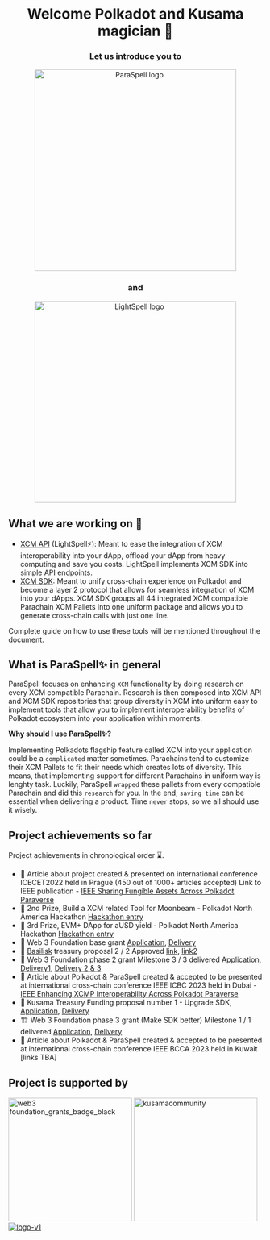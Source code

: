 <h1 align="center">
Welcome Polkadot and Kusama magician 👋
</h1>

<h3 align="center">
Let us introduce you to 
</h3>

<p align="center">
<img width="400" alt="ParaSpell logo" src="https://user-images.githubusercontent.com/55763425/251588903-bcf72b05-bdf7-46d8-b804-16b0e3236792.png">
</p>

<h3 align="center">
and
</h3>

<p align="center">
<img width="400" alt="LightSpell logo" src="https://user-images.githubusercontent.com/55763425/251588168-4855abc3-445a-4207-9a65-e891975be62c.png">
</p>


## What we are working on 🧰
- [XCM API](https://github.com/paraspell/xcm-api) (LightSpell⚡️): Meant to ease the integration of XCM interoperability into your dApp, offload your dApp from heavy computing and save you costs. LightSpell implements XCM SDK into simple API endpoints.
- [XCM SDK](https://github.com/paraspell/xcm-sdk): Meant to unify cross-chain experience on Polkadot and become a layer 2 protocol that allows for seamless integration of XCM into your dApps. XCM SDK groups all 44 integrated XCM compatible Parachain XCM Pallets into one uniform package and allows you to generate cross-chain calls with just one line.

Complete guide on how to use these tools will be mentioned throughout the document.


## What is ParaSpell✨ in general

ParaSpell focuses on enhancing `XCM` functionality by doing research on every XCM compatible Parachain. Research is then composed into XCM API and XCM SDK repositories that group diversity in XCM into uniform easy to implement tools that allow you to implement interoperability benefits of Polkadot ecosystem into your application within moments.

**Why should I use ParaSpell✨?**

Implementing Polkadots flagship feature called XCM into your application could be a `complicated` matter sometimes. Parachains tend to customize their XCM Pallets to fit their needs which creates lots of diversity. This means, that implementing support for different Parachains in uniform way is lenghty task. Luckily, ParaSpell `wrapped` these pallets from every compatible Parachain and did this `research` for you. In the end, `saving time` can be essential when delivering a product. Time `never` stops, so we all should use it wisely.


## Project achievements so far
Project achievements in chronological order ⌛️.

- 📙 Article about project created & presented on international conference ICECET2022 held in Prague (450 out of 1000+ articles accepted) Link to IEEE publication - [IEEE Sharing Fungible Assets Across Polkadot Paraverse](https://ieeexplore.ieee.org/document/9872938/)
- 🥈 2nd Prize, Build a XCM related Tool for Moonbeam - Polkadot North America Hackathon [Hackathon entry](https://devpost.com/software/polkachange-cross-blockchain-transfer-tool)
- 🥉 3rd Prize, EVM+ DApp for aUSD yield - Polkadot North America Hackathon [Hackathon entry](https://devpost.com/software/polkachange-cross-blockchain-transfer-tool)
- 🎈 Web 3 Foundation base grant [Application](https://github.com/w3f/Grants-Program/pull/1118), [Delivery](https://github.com/w3f/Grant-Milestone-Delivery/pull/584)
- 🐍 [Basilisk](https://bsx.fi/) treasury proposal 2 / 2 Approved [link](https://basilisk.subsquare.io/treasury/proposal/2), [link2](https://basilisk.subsquare.io/treasury/proposal/4)
- 🔭 Web 3 Foundation phase 2 grant Milestone 3 / 3 delivered [Application](https://github.com/w3f/Grants-Program/pull/1245), [Delivery1](https://github.com/w3f/Grant-Milestone-Delivery/pull/670), [Delivery 2 & 3](https://github.com/w3f/Grant-Milestone-Delivery/pull/715) 
- 📕  Article about Polkadot & ParaSpell created & accepted to be presented at international cross-chain conference IEEE ICBC 2023 held in Dubai - [IEEE Enhancing XCMP Interoperability Across Polkadot Paraverse](https://ieeexplore.ieee.org/document/10174872)
- 💼 Kusama Treasury Funding proposal number 1 - Upgrade SDK, [Application](https://kusama.subsquare.io/referenda/referendum/123s), [Delivery](https://docs.google.com/document/d/1lMY_8EtQ41IX7Zn9VIMAiG1k3oLYN0h_lVj8dWDwZ_k/edit?usp=sharing)
- 🏗️ Web 3  Foundation phase 3 grant (Make SDK better) Milestone 1 / 1 delivered [Application](https://github.com/w3f/Grants-Program/pull/1589), [Delivery](https://github.com/w3f/Grant-Milestone-Delivery/pull/836)
- 📘 Article about Polkadot & ParaSpell created & accepted to be presented at international cross-chain conference IEEE BCCA 2023 held in Kuwait [links TBA]


## Project is supported by

[<img width="245" alt="web3 foundation_grants_badge_black" src="https://user-images.githubusercontent.com/55763425/211145923-f7ee2a57-3e63-4b7d-9674-2da9db46b2ee.png">](https://github.com/w3f/Grants-Program/pull/1245)
[<img width="245" alt="kusamacommunity" src="https://user-images.githubusercontent.com/55763425/227636288-e0aa6f2a-9eb6-4af2-bc6b-d572f145a2f0.png">](https://kusama.subsquare.io/referenda/referendum/123)
[![logo-v1](https://user-images.githubusercontent.com/55763425/204865221-90d2b3cd-f2ac-48a2-a367-08722aa8e923.svg)](https://bsx.fi/)